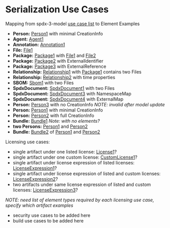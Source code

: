 # Serialization Use Cases
Mapping from spdx-3-model [use case list](https://github.com/spdx/spdx-3-model/blob/main/serialization/README.md)
to Element Examples

- **Person:** [Person1](ex/person1.md) with minimal CreationInfo 
- **Agent:** [Agent1](ex/agent.md)
- **Annotation:** [Annotation1](ex/annotation1.md)
- **File:** [File1](ex/file1.md)
- **Package:** [Package1](ex/package1.md) with [File1](ex/file1.md) and [File2](ex/file2.md)
- **Package:** [Package2](ex/package2.md) with ExternalIdentifier
- **Package:** [Package3](ex/package3.md) with ExternalReference
- **Relationship:** [Relationship1](ex/relationship1.md) with [Package1](ex/package1.md) contains two Files
- **Relationship:** [Relationship2](ex/relationship2.md) with time properties
- **SBOM:** [Sbom1](ex/sbom1.md) with two Files
- **SpdxDocument:** [SpdxDocument1](ex/spdxdocument1.md) with two Files
- **SpdxDocument:** [SpdxDocument3](ex/spdxdocument3.md) with NamespaceMap
- **SpdxDocument:** [SpdxDocument4](ex/spdxdocument4.md) with ExternalMap
- **Person:** [Person3](ex/person3.md) with no CreationInfo *NOTE: invalid after model update*
- **Person:** [Person1](ex/person1.md) with minimal CreationInfo
- **Person:** [Person2](ex/person2.md) with full CreationInfo
- **Bundle:** [Bundle1](ex/bundle1.md) *Note: with no elements?*
- **two Persons:** [Person1](ex/person1.md) and [Person2](ex/person2.md)
- **Bundle:** [Bundle2](ex/bundle2.md) of [Person1](ex/person1.md) and [Person2](ex/person2.md)

Licensing use cases:
- single artifact under one listed license: [License1](ex/license1.md)?
- single artifact under one custom license: [CustomLicense1](ex/customlicense1.md)?
- single artifact under license expression of listed licenses: [LicenseExpression1](ex/licenseexpression1.md)?
- single artifact under license expression of listed and custom licenses: [LicenseExpression2](ex/licenseexpression2.md)?
- two artifacts under same license expression of listed and custom licenses: [LicenseExpression3](ex/licenseexpression3.md)?

*NOTE: need list of element types required by each licensing use case, specify which artifact examples*

- security use cases to be added here
- build use cases to be added here